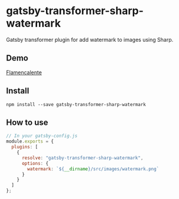 # gatsby-transformer-sharp-watermark

Gatsby transformer plugin for add watermark to images using Sharp.

## Demo

[Flamencalente](https://flamencalente.com)

## Install

`npm install --save gatsby-transformer-sharp-watermark`

## How to use

```javascript
// In your gatsby-config.js
module.exports = {
  plugins: [
    {
      resolve: "gatsby-transformer-sharp-watermark",
      options: {
        watermark: `${__dirname}/src/images/watermark.png`
      }
    }
  ]
};
```
